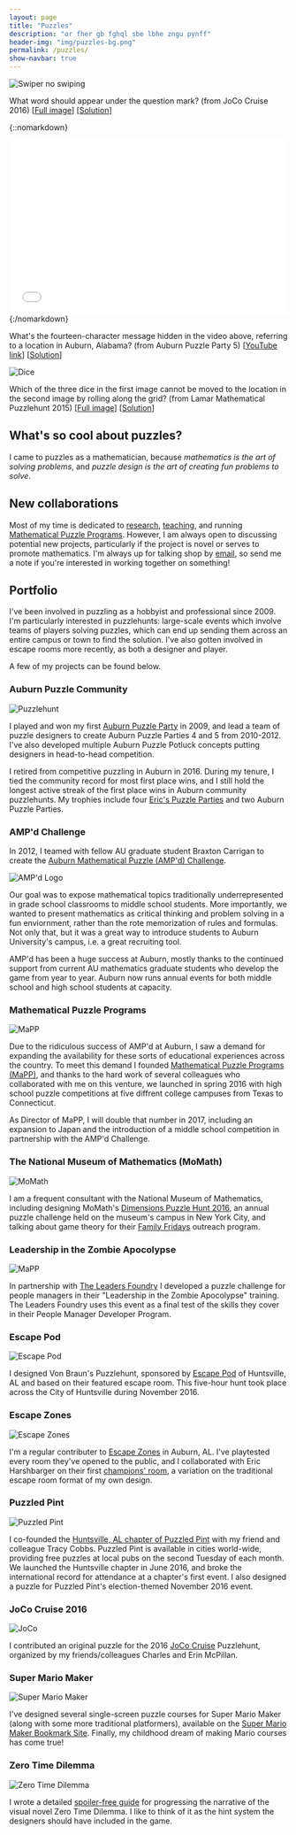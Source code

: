 ```yaml
---
layout: page
title: "Puzzles"
description: "or fher gb fghql sbe lbhe zngu pynff"
header-img: "img/puzzles-bg.png"
permalink: /puzzles/
show-navbar: true
---
```


![Swiper no swiping](/img/swiper-no-swiping.jpg)

What word should appear under the question mark? (from JoCo Cruise 2016)
[[Full image](/img/swiper-no-swiping.jpg)]
[[Solution](https://github.com/StevenClontz/swiper-no-swiping/raw/master/puzzle-solution.pdf)]

{::nomarkdown}
<div class="youtube">
<iframe width="560" height="315" style="max-width:100%" src="//www.youtube.com/embed/KrL5WV7TxYI" frameborder="0" allowfullscreen></iframe>
</div>
{:/nomarkdown}

What's the fourteen-character message hidden in the video above, referring
to a location in Auburn, Alabama? (from Auburn Puzzle Party 5)
[[YouTube link](https://www.youtube.com/watch?v=KrL5WV7TxYI)]
[[Solution][wiki-link]]

[wiki-link]: http://auburnpuzzleparty.wikia.com/wiki/Puzzle_18_(APP5)_Solution

![Dice](/img/dice.png)

Which of the three dice in the first image cannot be moved to the location
in the second image by rolling along the grid?
(from Lamar Mathematical Puzzlehunt 2015)
[[Full image](/img/dice.png)]
[[Solution](http://math.stackexchange.com/a/1089984)]

## What's so cool about puzzles?

I came to puzzles as a mathematician,
because *mathematics is the art of solving problems*, and *puzzle design
is the art of creating fun problems to solve*.

## New collaborations

Most of my time is dedicated to [research](/math/), [teaching](/teaching/),
and running [Mathematical Puzzle Programs](http://mappmath.org).
However, I am always open to discussing potential new projects, particularly if
the project is novel or serves to promote mathematics. I'm always up
for talking shop by [email](steven.clontz@gmail.com), so send me a note
if you're interested in working together on something!

## Portfolio

I've been involved in puzzling as a hobbyist and professional since 2009.
I'm particularly interested in puzzlehunts: large-scale events which involve
teams of players solving puzzles, which can end up sending them across an
entire campus or town to find the solution. I've also gotten involved
in escape rooms more recently, as both a designer and player.

A few of my projects can be found below.

### Auburn Puzzle Community

![Puzzlehunt](/img/puzzlehunt-2.jpg)

I played and won my first
[Auburn Puzzle Party](http://app.clontz.org) in 2009, and
lead a team of puzzle designers to create Auburn Puzzle Parties 4 and 5 from
2010-2012. I've also developed multiple Auburn Puzzle Potluck concepts putting
designers in head-to-head competition.

I retired from competitive puzzling in Auburn in 2016. During my tenure,
I tied the community record for most first place wins, and I still hold
the longest active streak of the first place wins in Auburn community puzzlehunts.
My trophies include four
[Eric's Puzzle Parties](http://www.ericharshbarger.org/epp/) and
two Auburn Puzzle Parties.

### AMP'd Challenge

In 2012, I teamed with fellow AU graduate student Braxton Carrigan
to create the
[Auburn Mathematical Puzzle (AMP'd) Challenge](http://www.auburn.edu/academic/cosam/departments/outreach/programs/AMPd/index.htm).

![AMP'd Logo](/img/ampd.jpg)

Our goal was to expose mathematical topics traditionally underrepresented
in grade school classrooms to middle school students. More
importantly, we wanted to present mathematics as critical thinking and
problem solving in a fun enviornment, rather than the rote memorization
of rules and formulas. Not only that, but it was a great
way to introduce students to Auburn University's campus, i.e. a great
recruiting tool.

AMP'd has been a huge success at Auburn, mostly thanks to the continued
support from current AU mathematics graduate students who
develop the game from year to year. Auburn now runs annual events for both
middle school and high school students at capacity.

### Mathematical Puzzle Programs

![MaPP](http://mappmath.org/img/logo/banner_color.svg)

Due to the ridiculous success of AMP'd at Auburn, I saw a demand
for expanding the availability for these sorts of educational experiences
across the country. To meet this demand I founded
[Mathematical Puzzle Programs (MaPP)](http://mappmath.org), and thanks
to the hard work of several colleagues who collaborated with me
on this venture, we launched in spring 2016 with high school puzzle
competitions at five diffrent college campuses
from Texas to Connecticut.

As Director of MaPP, I will double that number in 2017,
including an expansion to Japan and the introduction of a middle
school competition in partnership with the AMP'd Challenge.

### The National Museum of Mathematics (MoMath)

![MoMath](/img/momath.png)

I am a frequent consultant with the National Museum of Mathematics,
including designing MoMath's
[Dimensions Puzzle Hunt 2016](https://in.momath.org/civicrm/event/info?id=751),
an annual puzzle challenge held on the museum's campus
in New York City, and talking about game theory for their
[Family Fridays](https://in.momath.org/civicrm/event/info?id=758)
outreach program.

### Leadership in the Zombie Apocolypse

![MaPP](/img/zombies.png)

In partnership with [The Leaders Foundry](http://www.theleadersfoundry.com/)
I developed a puzzle challenge
for people managers in their "Leadership in the Zombie Apocolypse"
training. The Leaders Foundry uses this
event as a final test of the skills they cover in their People
Manager Developer Program.

### Escape Pod

![Escape Pod](/img/escape-pod.png)

I designed Von Braun's Puzzlehunt, sponsored by [Escape Pod][ep] of
Huntsville, AL and based on their featured escape room. This five-hour hunt
took place across the City of Huntsville during November 2016.

[ep]: http://escapepodgame.com

### Escape Zones

![Escape Zones](/img/escape-zones.png)

I'm a regular contributer to [Escape Zones][ez] in Auburn, AL. I've playtested
every room they've opened to the public, and I collaborated with Eric
Harshbarger on their first [champions' room](/puzzles/champions-room/),
a variation on the traditional escape room format of my own design.

[ez]: http://www.auburnescapezones.com/

### Puzzled Pint

![Puzzled Pint](/img/puzzled-pint.png)

I co-founded the [Huntsville, AL chapter of Puzzled Pint][pphsv] with
my friend and colleague Tracy Cobbs. Puzzled Pint is available in cities
world-wide, providing free puzzles at local pubs on the second Tuesday of
each month. We launched the Huntsville chapter in June 2016, and broke
the international record for attendance at a chapter's first event.
I also designed a puzzle for Puzzled Pint's election-themed November 2016 event.

[pphsv]: http://twitter.com/PuzzPintHSV

### JoCo Cruise 2016

![JoCo](/img/joco.svg)

I contributed an original puzzle for
the 2016 [JoCo Cruise](https://jococruise.com/) Puzzlehunt, organized by
my friends/colleagues Charles and Erin McPillan.

### Super Mario Maker

![Super Mario Maker](/img/super-mario-maker.jpg)

I've designed several single-screen puzzle courses for Super Mario Maker
(along with some more traditional platformers),
available on the [Super Mario Maker Bookmark Site][smm bookmark]. Finally,
my childhood dream of making Mario courses has come true!

[smm bookmark]: https://supermariomakerbookmark.nintendo.net/profile/StevenXC

### Zero Time Dilemma

![Zero Time Dilemma](/img/20160705/fragment.jpg)

I wrote a detailed [spoiler-free guide][ztd guide] for progressing the
narrative of the visual novel Zero Time Dilemma. I like to think of it as the
hint system the designers should have included in the game.

[ztd guide]: /blog/2016/07/05/zero-time-dilemma/
